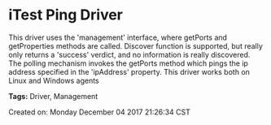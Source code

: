 # iTest Ping Driver


This driver uses the 'management' interface, where getPorts and getProperties methods are called. Discover function is supported, but really only returns a 'success' verdict, and no information is really discovered. The polling mechanism invokes the getPorts method which pings the ip address specified in the 'ipAddress' property. This driver works both on Linux and Windows agents



<b>Tags:</b> Driver, Management





Created on: Monday December 04 2017 21:26:34 CST
